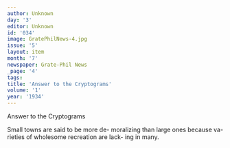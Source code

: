 ```yaml
---
author: Unknown
day: '3'
editor: Unknown
id: '034'
image: GratePhilNews-4.jpg
issue: '5'
layout: item
month: '7'
newspaper: Grate-Phil News
_page: '4'
tags:
title: 'Answer to the Cryptograms'
volume: '1'
year: '1934'
---
```

Answer to the Cryptograms

Small towns are said to be more de-
moralizing than large ones because va-
rieties of wholesome recreation are lack-
ing in many.